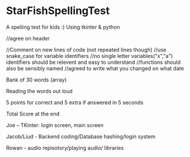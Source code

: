 # StarFishSpellingTest
A spelling test for kids :)
Using tkinter & python 

 


//agree on header 

//Comment on new lines of code (not repeated lines though)
//use snake_case for variable identifiers
//no single letter variables("x","a") identifiers should be relevent and easy to understand
//functions should also be sensibly named
//agreed to write what you changed on what date 


 

Bank of 30 words (array) 

Reading the words out loud 

5 points for correct and 5 extra if answered in 5 seconds 

Total Score at the end 

 

Joe – TKinter: login screen,  main screen

Jacob/Liud - Backend coding/Database hashing/login system

Rowan - audio repisotory/playing audio/ libraries
